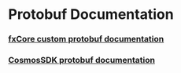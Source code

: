 # Protobuf Documentation

### [fxCore custom protobuf documentation](fx-proto-docs.md)

### [CosmosSDK protobuf documentation](cosmos-sdk-proto-docs.md)
